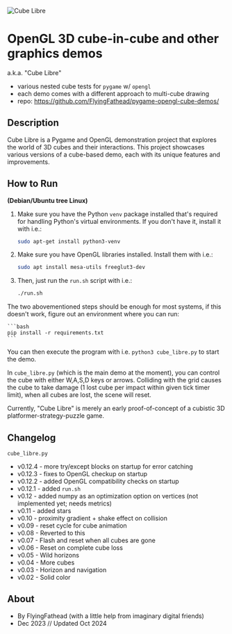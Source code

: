 ![Cube Libre](https://github.com/FlyingFathead/pygame-opengl-polygon-demos/raw/main/cube_libre.jpg)

# OpenGL 3D cube-in-cube and other graphics demos
a.k.a. "Cube Libre" 
- various nested cube tests for `pygame` w/ `opengl`
- each demo comes with a different approach to multi-cube drawing
- repo: https://github.com/FlyingFathead/pygame-opengl-cube-demos/

## Description

Cube Libre is a Pygame and OpenGL demonstration project that explores the world of 3D cubes and their interactions. This project showcases various versions of a cube-based demo, each with its unique features and improvements.

## How to Run

**(Debian/Ubuntu tree Linux)**

1. Make sure you have the Python `venv` package installed that's required for handling Python's virtual environments. If you don't have it, install it with i.e.:

    ```bash
    sudo apt-get install python3-venv
    ```

2. Make sure you have OpenGL libraries installed. Install them with i.e.:

    ```bash
    sudo apt install mesa-utils freeglut3-dev
    ```

2. Then, just run the `run.sh` script with i.e.:

    ```bash
    ./run.sh
    ```

The two abovementioned steps should be enough for most systems, if this doesn't work, figure out an environment where you can run:

    ```bash
    pip install -r requirements.txt
    ```

You can then execute the program with i.e. `python3 cube_libre.py` to start the demo. 

In `cube_libre.py` (which is the main demo at the moment), you can control the cube with either W,A,S,D keys or arrows. Colliding with the grid causes the cube to take damage (1 lost cube per impact within given tick timer limit), when all cubes are lost, the scene will reset. 

Currently, "Cube Libre" is merely an early proof-of-concept of a cubistic 3D platformer-strategy-puzzle game.

## Changelog
`cube_libre.py`
- v0.12.4 - more try/except blocks on startup for error catching
- v0.12.3 - fixes to OpenGL checkup on startup
- v0.12.2 - added OpenGL compatibility checks on startup
- v0.12.1 - added `run.sh`
- v0.12 - added numpy as an optimization option on vertices (not implemented yet; needs metrics)
- v0.11 - added stars
- v0.10 - proximity gradient + shake effect on collision
- v0.09 - reset cycle for cube animation
- v0.08 - Reverted to this
- v0.07 - Flash and reset when all cubes are gone
- v0.06 - Reset on complete cube loss
- v0.05 - Wild horizons
- v0.04 - More cubes
- v0.03 - Horizon and navigation
- v0.02 - Solid color

## About
- By FlyingFathead (with a little help from imaginary digital friends)
- Dec 2023 // Updated Oct 2024